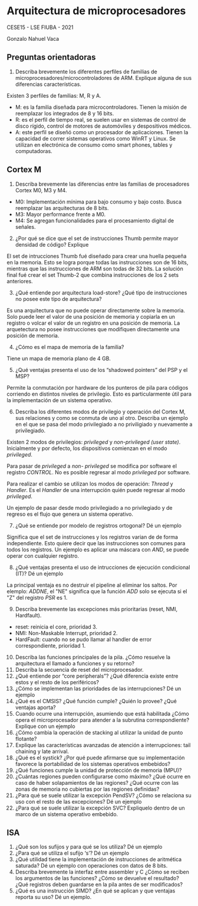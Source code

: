 # Arquitectura de microprocesadores

CESE15 - LSE FIUBA - 2021

Gonzalo Nahuel Vaca

## Preguntas orientadoras

1. Describa brevemente los diferentes perfiles de familias de microprocesadores/microcontroladores de ARM. Explique alguna de sus diferencias características.

Existen 3 perfiles de familias: M, R y A.

* M: es la familia diseñada para microcontroladores. Tienen la misión de reemplazar los integrados de 8 y 16 bits.
* R: es el perfil de tiempo real, se suelen usar en sistemas de control de disco rígido, control de motores de automóviles y despositivos médicos.
* A: este perfil se diseñó como un procesador de aplicaciones. Tienen la capacidad de correr sistemas operativos como WinRT y Linux. Se utilizan en electrónica de consumo como smart phones, tables y computadoras.

## Cortex M

1. Describa brevemente las diferencias entre las familias de procesadores Cortex M0, M3 y M4.

* M0: Implementación mínima para bajo consumo y bajo costo. Busca reemplazar las arquitecturas de 8 bits.
* M3: Mayor performance frente a M0.
* M4: Se agregan funcionalidades para el procesamiento digital de señales.

2. ¿Por qué se dice que el set de instrucciones Thumb permite mayor densidad de código? Explique

El set de intrucciones Thumb fué diseñado para crear una huella pequeña en la memoria. Esto se logra porque todas las instrucciones son de 16 bits, mientras que las instrucciones de ARM son todas de 32 bits. La solución final fué crear el set Thumb-2 que combina instrucciones de los 2 sets anteriores.

3. ¿Qué entiende por arquitectura load-store? ¿Qué tipo de instrucciones no posee este tipo de arquitectura?

Es una arquitectura que no puede operar directamente sobre la memoria. Solo puede leer el valor de una posición de memoria y copiarla en un registro o volcar el valor de un registro en una posición de memoria. La arquetectura no posee instrucciones que modifiquen directamente una posición de memoria.

4. ¿Cómo es el mapa de memoria de la familia?

Tiene un mapa de memoria plano de 4 GB.

5. ¿Qué ventajas presenta el uso de los “shadowed pointers” del PSP y el MSP?

Permite la conmutación por hardware de los punteros de pila para códigos corriendo en distintos niveles de privilegio. Esto es particularmente útil para la implementación de un sistema operativo.

6. Describa los diferentes modos de privilegio y operación del Cortex M, sus relaciones y como se conmuta de uno al otro. Describa un ejemplo en el que se pasa del modo privilegiado a no priviligiado y nuevamente a privilegiado.

Existen 2 modos de privilegios: *privileged* y *non-privileged (user state)*.
Inicialmente y por defecto, los dispositivos comienzan en el modo *privileged*.

Para pasar de *privileged* a *non- privileged* se modifica por software el registro *CONTROL*.
No es posible regresar al modo *privileged* por software.

Para realizar el cambio se utilizan los modos de operación: *Thread* y *Handler*.
Es el *Handler* de una interrupción quién puede regresar al modo *privileged*.

Un ejemplo de pasar desde modo privilegiado a no privilegiado y de regreso es el flujo que genera un sistema operativo.

7. ¿Qué se entiende por modelo de registros ortogonal? Dé un ejemplo

Significa que el set de instrucciones y los registros varian de de forma independiente. Esto quiere decir que las instrucciones son comunes para todos los registros. Un ejemplo es aplicar una máscara con *AND*, se puede operar con cualquier registro.

8. ¿Qué ventajas presenta el uso de intrucciones de ejecución condicional (IT)? Dé un ejemplo

La principal ventaja es no destruir el pipeline al eliminar los saltos. Por elemplo: *ADDNE*, el "NE" significa que la función *ADD* solo se ejecuta si el "Z" del registro *PSR* es 1.

9. Describa brevemente las excepciones más prioritarias (reset, NMI, Hardfault).

* reset: reinicia el core, prioridad 3.
* NMI: Non-Maskable Interrupt, prioridad 2.
* HardFault: cuando no se pudo llamar al handler de error correspondiente, prioridad 1.

10. Describa las funciones principales de la pila. ¿Cómo resuelve la arquitectura el llamado a funciones y su retorno?
11. Describa la secuencia de reset del microprocesador.
12. ¿Qué entiende por “core peripherals”? ¿Qué diferencia existe entre estos y el resto de los periféricos?
13. ¿Cómo se implementan las prioridades de las interrupciones? Dé un ejemplo
14. ¿Qué es el CMSIS? ¿Qué función cumple? ¿Quién lo provee? ¿Qué ventajas aporta?
15. Cuando ocurre una interrupción, asumiendo que está habilitada ¿Cómo opera el microprocesador para atender a la subrutina correspondiente? Explique con un ejemplo
16. ¿Cómo cambia la operación de stacking al utilizar la unidad de punto flotante?
17. Explique las características avanzadas de atención a interrupciones: tail chaining y late arrival.
18. ¿Qué es el systick? ¿Por qué puede afirmarse que su implementación favorece la portabilidad de los sistemas operativos embebidos?
19. ¿Qué funciones cumple la unidad de protección de memoria (MPU)?
20. ¿Cuántas regiones pueden configurarse como máximo? ¿Qué ocurre en caso de haber solapamientos de las regiones? ¿Qué ocurre con las zonas de memoria no cubiertas por las regiones definidas?
21. ¿Para qué se suele utilizar la excepción PendSV? ¿Cómo se relaciona su uso con el resto de las excepciones? Dé un ejemplo
22. ¿Para qué se suele utilizar la excepción SVC? Expliquelo dentro de un marco de un
sistema operativo embebido.

## ISA

1. ¿Qué son los sufijos y para qué se los utiliza? Dé un ejemplo
2. ¿Para qué se utiliza el sufijo ‘s’? Dé un ejemplo
3. ¿Qué utilidad tiene la implementación de instrucciones de aritmética saturada? Dé un ejemplo con operaciones con datos de 8 bits.
4. Describa brevemente la interfaz entre assembler y C ¿Cómo se reciben los argumentos de las funciones? ¿Cómo se devuelve el resultado? ¿Qué registros deben guardarse en la pila antes de ser modificados?
5. ¿Qué es una instrucción SIMD? ¿En qué se aplican y que ventajas reporta su uso? Dé un ejemplo.